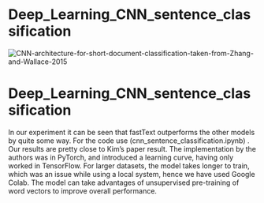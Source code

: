 # Deep_Learning_CNN_sentence_classification
![CNN-architecture-for-short-document-classification-taken-from-Zhang-and-Wallace-2015](https://user-images.githubusercontent.com/76741091/149726304-5fd25b68-1efd-47e9-81e2-1edb5260ed31.png)
# Deep_Learning_CNN_sentence_classification
In our experiment it can be seen that fastText outperforms the other models by quite some way. 
For the code use (cnn_sentence_classification.ipynb) . Our results are pretty close to Kim’s paper result.
The implementation by the authors was in PyTorch, and introduced a learning curve, having only worked in TensorFlow. 
For larger datasets, the model takes longer to train, which was an issue while using a local system, hence we have used Google Colab.
The model can take advantages of unsupervised pre-training of word vectors to improve overall performance.
